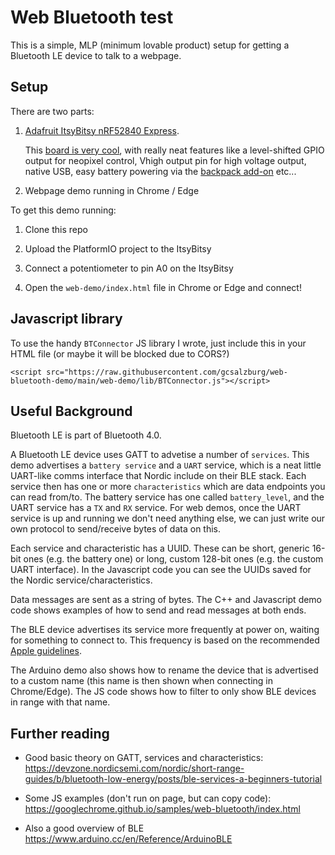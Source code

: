 # Web Bluetooth test

This is a simple, MLP (minimum lovable product) setup for getting a Bluetooth LE device to talk to a webpage.

## Setup

There are two parts:

1. [Adafruit ItsyBitsy nRF52840 Express](https://www.adafruit.com/product/4481).
   
	This [board is very cool](https://learn.adafruit.com/adafruit-itsybitsy-nrf52840-express), with really neat features like a level-shifted GPIO output for neopixel control, Vhigh output pin for high voltage output, native USB, easy battery powering via the [backpack add-on](https://www.adafruit.com/product/2124) etc...

2. Webpage demo running in Chrome / Edge

To get this demo running:

1. Clone this repo

2. Upload the PlatformIO project to the ItsyBitsy

3. Connect a potentiometer to pin A0 on the ItsyBitsy

3. Open the `web-demo/index.html` file in Chrome or Edge and connect!

## Javascript library

To use the handy `BTConnector` JS library I wrote, just include this in your HTML file (or maybe it will be blocked due to CORS?)

`<script src="https://raw.githubusercontent.com/gcsalzburg/web-bluetooth-demo/main/web-demo/lib/BTConnector.js"></script>`

## Useful Background

Bluetooth LE is part of Bluetooth 4.0.

A Bluetooth LE device uses GATT to advetise a number of `services`. This demo advertises a `battery service` and a `UART` service, which is a neat little UART-like comms interface that Nordic include on their BLE stack. Each service then has one or more `characteristics` which are data endpoints you can read from/to. The battery service has one called `battery_level`, and the UART service has a `TX` and `RX` service. For web demos, once the UART service is up and running we don't need anything else, we can just write our own protocol to send/receive bytes of data on this.

Each service and characteristic has a UUID. These can be short, generic 16-bit ones (e.g. the battery one) or long, custom 128-bit ones (e.g. the custom UART interface). In the Javascript code you can see the UUIDs saved for the Nordic service/characteristics.

Data messages are sent as a string of bytes. The C++ and Javascript demo code shows examples of how to send and read messages at both ends. 

The BLE device advertises its service more frequently at power on, waiting for something to connect to. This frequency is based on the recommended [Apple guidelines](https://developer.apple.com/library/content/qa/qa1931/_index.html).

The Arduino demo also shows how to rename the device that is advertised to a custom name (this name is then shown when connecting in Chrome/Edge). The JS code shows how to filter to only show BLE devices in range with that name.

## Further reading

+ Good basic theory on GATT, services and characteristics:
  https://devzone.nordicsemi.com/nordic/short-range-guides/b/bluetooth-low-energy/posts/ble-services-a-beginners-tutorial

+ Some JS examples (don't run on page, but can copy code):
  https://googlechrome.github.io/samples/web-bluetooth/index.html

+ Also a good overview of BLE
  https://www.arduino.cc/en/Reference/ArduinoBLE 